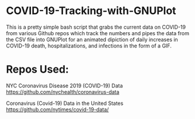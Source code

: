 # COVID-19-Tracking-with-GNUPlot

This is a pretty simple bash script that grabs the current data on COVID-19 from various Github repos which track the numbers and pipes the data from the CSV file into GNUPlot for an animated dipiction of daily increases in COVID-19 death, hospitalizations, and infections in the form of a GIF.

# Repos Used:

NYC Coronavirus Disease 2019 (COVID-19) Data
https://github.com/nychealth/coronavirus-data

Coronavirus (Covid-19) Data in the United States
https://github.com/nytimes/covid-19-data/
